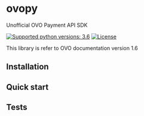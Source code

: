 # ovopy
Unofficial OVO Payment API SDK

[![Supported python versions: 3.6](https://img.shields.io/badge/python-3.6-green.svg "Supported python versions: 3.6")](https://www.python.org/download/releases/3.6/)
[![License](https://img.shields.io/github/license/MuhBayu/ovopy.svg)](https://github.com/MuhBayu/ovopy/blob/master/LICENSE)

This library is refer to OVO documentation version 1.6

## Installation

## Quick start

## Tests